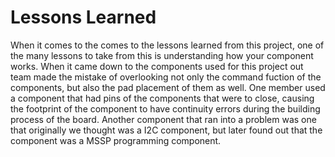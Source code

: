# Lessons Learned

When it comes to the comes to the lessons learned from this project, one of the many lessons to take from this is understanding how your component works. When it came down to the components used for this project out team made the mistake of overlooking not only the command fuction of the components, but also the pad placement of them as well. One member used a component that had pins of the components that were to close, causing the footprint of the component to have continuity errors during the building process of the board. Another component that ran into a problem was one that originally we thought was a I2C component, but later found out that the component was a MSSP programming component.
